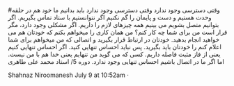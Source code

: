 
#وقتی دسترسی وجود ندارد
وقتی دسترسی وجود ندارد باید بدانیم ما خود هم در حلقه وحدت هستیم و دست و پایمان را گم نکنیم اگر نتوانستیم با ستاد تماس بگیریم. اگر بتوانیم متصل بشویم می بینیم همه چیزهای لازم را داریم.
اگر مشکلی وجود دارد، مگر قرار است من برای شما چه کار کنم؟
من همان کاری را میخواهم بکنم که خودتان هم می خواهید انجام بدهید. خودتان در ارتباط قرار بگیرید و اتصالی که من میخواهم برای شما اعلام کنم را خودتان باید بگیرید.
پس نباید احساس تنهایی کنید. اگر احساس تنهایی کنیم یعنی از فاز مثبت فاصله داریم. کسی که می گوید من تنهایم یعنی خدا هم با من نیست.
اما اگر ما در اتصال باشیم احساس تنهایی وجود ندارد.
دوره 5/ استاد محمد علی طاهری

Shahnaz Niroomanesh
July 9 at 10:52am · 
